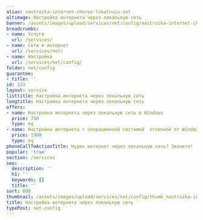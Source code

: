 ```yaml
---
alias: nastroika-internet-cherez-lokalnuiu-set
altimage: Настройка интернета через локальную сеть
banner: /assets/images/upload/services/net/config/nastroika-internet-cherez-lokalnuiu-set.jpg
breadcrumbs:
- name: Услуги
  url: /services/
- name: Сети и интернет
  url: /services/net/
- name: Настройка
  url: /services/net/config/
folder: net/config
guarantee:
- title: ''
id: 133
layout: service
listtitle: Настройка интернета через локальную сеть
longtitle: Настройка интернета через локальную сеть
offers:
- name: Настройка интернета через локальную сеть в Windows
  price: 750
  type: eq
- name: Настройка интернета с операционной системой  отличной от Windows
  price: 1900
  type: eq
phoneCallToActionTitle: Нуден интернет через локальную сеть? Звоните!
popular: 'true'
section: /services
seo:
  description: ''
  h1: ''
  keywords: []
  title: ''
sort: 600
thumbnail: /assets/images/upload/services/net/config/thumb_nastroika-internet-cherez-lokalnuiu-set.jpg
title: Настройка интернета через локальную сеть
typePost: net-config
---
```

